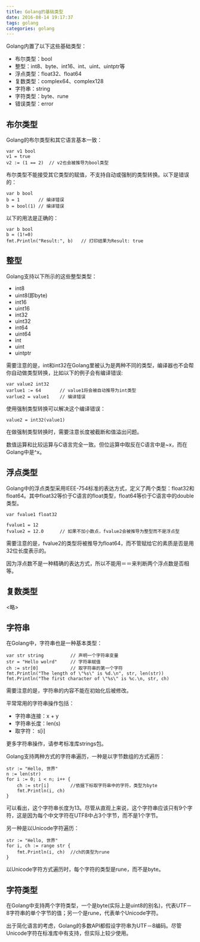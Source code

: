 ```yaml
---
title: Golang的基础类型
date: 2016-08-14 19:17:37
tags: golang
categories: golang
---
```

Golang内置了以下这些基础类型：
<!-- more -->

* 布尔类型：bool
* 整型：int8、byte、int16、int、uint、uintptr等
* 浮点类型：float32、float64
* 复数类型：complex64、complex128
* 字符串：string
* 字符类型：byte、rune
* 错误类型：error

## 布尔类型
Golang的布尔类型和其它语言基本一致：

```golang
var v1 bool
v1 = true
v2 := (1 == 2)	// v2也会被推导为bool类型
```

布尔类型不能接受其它类型的赋值，不支持自动或强制的类型转换。以下是错误的：

```golang
var b bool
b = 1		// 编译错误
b = bool(1)	// 编译错误
```
以下的用法是正确的：

```golang
var b bool
b = (1!=0)
fmt.Println("Result:", b)	// 打印结果为Result: true
```

## 整型

Golang支持以下所示的这些整型类型：
* int8
* uint8(即byte)
* int16
* uint16
* int32
* uint32
* int64
* uint64
* int
* uint
* uintptr

需要注意的是，int和int32在Golang里被认为是两种不同的类型，编译器也不会帮你自动做类型转换，比如以下的例子会有编译错误:

```golang
var value2 int32
varlue1 := 64		// value1将会被自动推导为int类型
varlue2 = value1 	// 编译错误
```

使用强制类型转换可以解决这个编译错误：

```golang
value2 = int32(value1)
```
在做强制类型转换时，需要注意长度被截断和值溢出问题。

数值运算和比较运算与C语言完全一致。但位运算中取反在C语言中是~x，而在Golang中是^x。

## 浮点类型

Golang中的浮点类型采用IEEE-754标准的表达方式，定义了两个类型：float32和float64。其中float32等价于C语言的float类型，float64等价于C语言中的double类型。

```golang
var fvalue1 float32

fvalue1 = 12
fvalue2 = 12.0		// 如果不加小数点，fvalue2会被推导为整型而不是浮点型
```
需要注意的是，fvalue2的类型将被推导为float64，而不管赋给它的素质是否是用32位长度表示的。

因为浮点数不是一种精确的表达方式，所以不能用＝＝来判断两个浮点数是否相等。

## 复数类型
<略>

## 字符串

在Golang中，字符串也是一种基本类型：

```golang
var str string			// 声明一个字符串变量
str = "Hello wolrd"		// 字符串赋值
ch := str[0]			// 取字符串的第一个字符
fmt.Println("The length of \"%s\" is %d.\n", str, len(str))
fmt.Println("The first character of \"%s\" is %c.\n, str, ch)
```

需要注意的是，字符串的内容不能在初始化后被修改。

平常常用的字符串操作包括：
* 字符串连接：x + y
* 字符串长度：len(s)
* 取字符：   		s[i]

更多字符串操作，请参考标准库strings包。

Golang支持两种方式的字符串遍历，一种是以字节数组的方式遍历：

```golang
str := "Hello, 世界"
n := len(str)
for i := 0; i < n; i++ {
	ch := str[i]		//依据下标取字符串中的字符，类型为byte
	fmt.Println(i, ch)
}
```
可以看出，这个字符串长度为13。尽管从直观上来说，这个字符串应该只有9个字符，这是因为每个中文字符在UTF8中占3个字节，而不是1个字节。

另一种是以Unicode字符遍历：

```golang
str := "Hello, 世界"
for i, ch := range str {
	fmt.Println(i, ch)	//ch的类型为rune
}
```
以Unicode字符方式遍历时，每个字符的类型是rune，而不是byte。

## 字符类型

在Golang中支持两个字符类型，一个是byte(实际上是uint8的别名)，代表UTF－8字符串的单个字节的值；另一个是rune，代表单个Unicode字符。

出于简化语言的考虑，Golang的多数API都假设字符串为UTF－8编码。尽管Unicode字符在标准库中有支持，但实际上较少使用。
